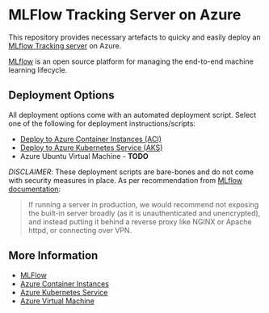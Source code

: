 # MLFlow Tracking Server on Azure
This repository provides necessary artefacts to quicky and easily deploy an [MLflow Tracking server](https://mlflow.org/docs/latest/tracking.html) on Azure. 

[MLflow](https://mlflow.org/docs/latest/index.html) is an open source platform for managing the end-to-end machine learning lifecycle.

## Deployment Options
All deployment options come with an automated deployment script. Select one of the following for deployment instructions/scripts:
- [Deploy to Azure Container Instances (ACI)](deploy-aci/README.md)
- [Deploy to Azure Kubernetes Service (AKS)](deploy-aks/README.md)
- Azure Ubuntu Virtual Machine - **TODO**


*DISCLAIMER*: These deployment scripts are bare-bones and do not come with security measures in place. As per recommendation from [MLflow documentation](https://mlflow.org/docs/latest/tracking.html#networking):
> If running a server in production, we would recommend not exposing the built-in server broadly (as it is unauthenticated and unencrypted), and instead putting it behind a reverse proxy like NGINX or Apache httpd, or connecting over VPN. 
## More Information
- [MLFlow](https://mlflow.org/docs/latest/index.html) 
- [Azure Container Instances](https://azure.microsoft.com/en-gb/services/container-instances/)
- [Azure Kubernetes Service](https://azure.microsoft.com/en-au/services/kubernetes-service/)
- [Azure Virtual Machine](https://azure.microsoft.com/en-au/services/virtual-machines/)